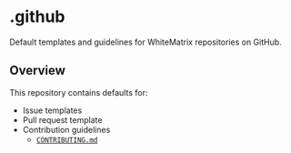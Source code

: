 # .github

Default templates and guidelines for WhiteMatrix repositories on GitHub.

## Overview

This repository contains defaults for:

- Issue templates
- Pull request template
- Contribution guidelines
  - [`CONTRIBUTING.md`](CONTRIBUTING.md)